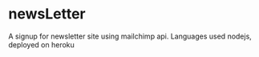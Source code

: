 # newsLetter
A signup for newsletter site using mailchimp api.
Languages used nodejs,
deployed on heroku

